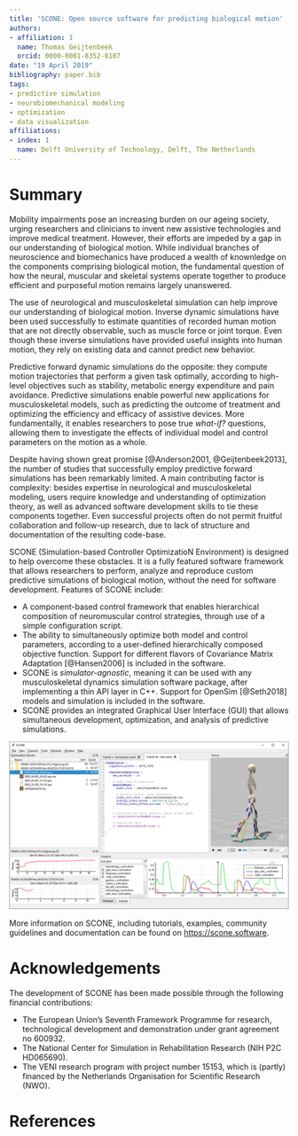 ```yaml
---
title: 'SCONE: Open source software for predicting biological motion'
authors:
- affiliation: 1
  name: Thomas Geijtenbeek
  orcid: 0000-0001-8352-8107
date: "19 April 2019"
bibliography: paper.bib
tags:
- predictive simulation
- neurobiomechanical modeling
- optimization
- data visualization
affiliations:
- index: 1
  name: Delft University of Technology, Delft, The Netherlands
---
```


# Summary
Mobility impairments pose an increasing burden on our ageing society, urging researchers and clinicians to invent new assistive technologies and improve medical treatment. However, their efforts are impeded by a gap in our understanding of biological motion. While individual branches of neuroscience and biomechanics have produced a wealth of knownledge on the components comprising biological motion, the fundamental question of how the neural, muscular and skeletal systems operate together to produce efficient and purposeful motion remains largely unanswered.

The use of neurological and musculoskeletal simulation can help improve our understanding of biological motion. Inverse dynamic simulations have been used successfully to estimate quantities of recorded human motion that are not directly observable, such as muscle force or joint torque. Even though these inverse simulations have provided useful insights into human motion, they rely on existing data and cannot predict new behavior.

Predictive forward dynamic simulations do the opposite: they compute motion trajectories that perform a given task optimally, according to high-level objectives such as stability, metabolic energy expenditure and pain avoidance. Predictive simulations enable powerful new applications for musculoskeletal models, such as predicting the outcome of treatment and optimizing the efficiency and efficacy of assistive devices. More fundamentally, it enables researchers to pose true *what-if?* questions, allowing them to investigate the effects of individual model and control parameters on the motion as a whole.

Despite having shown great promise [@Anderson2001, @Geijtenbeek2013], the number of studies that successfully employ predictive forward simulations has been remarkably limited. A main contributing factor is complexity: besides expertise in neurological and musculoskeletal modeling, users require knowledge and understanding of optimization theory, as well as advanced software development skills to tie these components together. Even successful projects often do not permit fruitful collaboration and follow-up research, due to lack of structure and documentation of the resulting code-base.

SCONE (Simulation-based Controller OptimizatioN Environment) is designed to help overcome these obstacles. It is a fully featured software framework that allows researchers to perform, analyze and reproduce custom predictive simulations of biological motion, without the need for software development. Features of SCONE include:
  * A component-based control framework that enables hierarchical composition of neuromuscular control strategies, through use of a simple configuration script.
  * The ability to simultaneously optimize both model and control parameters, according to a user-defined hierarchically composed objective function. Support for different flavors of Covariance Matrix Adaptation [@Hansen2006] is included in the software.
  * SCONE is *simulator-agnostic*, meaning it can be used with any musculoskeletal dynamics simulation software package, after implementing a thin API layer in C++. Support for OpenSim [@Seth2018] models and simulation is included in the software.
  * SCONE provides an integrated Graphical User Interface (GUI) that allows simultaneous development, optimization, and analysis of predictive simulations.

![The SCONE user interface](scone_window.png)

More information on SCONE, including tutorials, examples, community guidelines and documentation can be found on https://scone.software.

# Acknowledgements
The development of SCONE has been made possible through the following financial contributions:
  * The European Union’s Seventh Framework Programme for research, technological development and demonstration under grant agreement no 600932.
  * The National Center for Simulation in Rehabilitation Research (NIH P2C HD065690).
  * The VENI research program with project number 15153, which is (partly) financed by the Netherlands Organisation for Scientific Research (NWO).

# References
